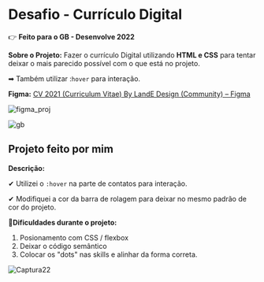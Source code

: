 <h1>Desafio - Currículo Digital</h1>

👉 <strong>Feito para o GB - Desenvolve 2022</strong>

**Sobre o Projeto:** 
Fazer o currículo Digital utilizando **HTML e CSS** para tentar deixar o mais parecido possível com o que está no projeto.

➡ Também utilizar :`hover` para interação.

**Figma:** [CV 2021 (Curriculum Vitae) By LandE Design (Community) – Figma](https://www.figma.com/file/KgMvBbfaBuHPgZt365aPzk/CV-2021-(Curriculum-Vitae)-By-LandE-Design-(Community)?node-id=1%3A2)


![figma_proj](https://user-images.githubusercontent.com/81163947/153730930-468200fb-bca8-468d-b13f-eb6dca15b206.png)


![gb](https://user-images.githubusercontent.com/81163947/153730965-ed8718cc-18fa-4c47-a462-22e1e23069d6.png)



<h2> Projeto feito por mim </h2>

**Descrição:** 

✔ Utilizei o `:hover` na parte de contatos para interação.

✔ Modifiquei a cor da barra de rolagem para deixar no mesmo padrão de cor do projeto.


📌**Dificuldades durante o projeto:**

1. Posionamento com CSS / flexbox
2. Deixar o código semântico
3. Colocar os "dots" nas skills e alinhar da forma correta.



![Captura22](https://user-images.githubusercontent.com/81163947/154176313-1678d7a5-3757-4497-936b-0e8112e80913.jpeg)
